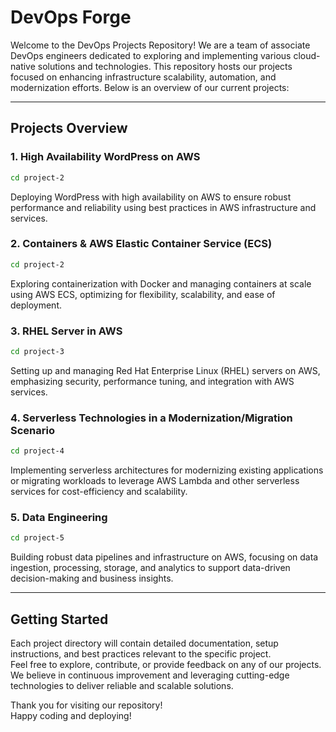 # DevOps Forge

Welcome to the DevOps Projects Repository! We are a team of associate DevOps engineers dedicated to exploring and implementing various cloud-native solutions and technologies. This repository hosts our projects focused on enhancing infrastructure scalability, automation, and modernization efforts. Below is an overview of our current projects:

-----

## Projects Overview
### 1. High Availability WordPress on AWS
```bash
cd project-2
```
Deploying WordPress with high availability on AWS to ensure robust performance and reliability using best practices in AWS infrastructure and services.

### 2. Containers & AWS Elastic Container Service (ECS)
```bash
cd project-2
```
Exploring containerization with Docker and managing containers at scale using AWS ECS, optimizing for flexibility, scalability, and ease of deployment.

### 3. RHEL Server in AWS
```bash
cd project-3
```
Setting up and managing Red Hat Enterprise Linux (RHEL) servers on AWS, emphasizing security, performance tuning, and integration with AWS services.

### 4. Serverless Technologies in a Modernization/Migration Scenario
```bash
cd project-4
```
Implementing serverless architectures for modernizing existing applications or migrating workloads to leverage AWS Lambda and other serverless services for cost-efficiency and scalability.

### 5. Data Engineering
```bash
cd project-5
```
Building robust data pipelines and infrastructure on AWS, focusing on data ingestion, processing, storage, and analytics to support data-driven decision-making and business insights.

-----

## Getting Started
Each project directory  will contain detailed documentation, setup instructions, and best practices relevant to the specific project.<br/>
Feel free to explore, contribute, or provide feedback on any of our projects.<br/>
We believe in continuous improvement and leveraging cutting-edge technologies to deliver reliable and scalable solutions.<br/>

Thank you for visiting our repository!<br/>
Happy coding and deploying!
